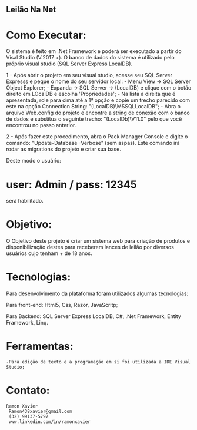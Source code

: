## Leilão Na Net

# Como Executar:
O sistema é feito em .Net Framework e poderá ser executado a partir do Visal Studio (V.2017 +).
O banco de dados do sistema é utilizado pelo próprio visual studio (SQL Server Express LocalDB).

1 - Após abrir o projeto em seu visual studio, acesse seu SQL Server Expresss e peque o nome do seu 
servidor local:	
	- Menu View -> SQL Server Object Explorer;
	- Expanda -> SQL Server -> (LocalDB) e clique com o botão direito em LOcalDB e escolha 'Propriedades';
	- Na lista a direita que é apresentada, role para cima até a 1ª opção e copie um trecho parecido com este
	na opção Connection String: "(LocalDB)\MSSQLLocalDB";
	- Abra o arquivo Web.config do projeto e encontre a string de conexão com o banco de dados e substitua o 
	seguinte trecho: "(LocalDb)\V11.0" pelo que você encontrou no passo anterior.

2 - Após fazer este procedimento, abra o Pack Manager Console e digite o comando: "Update-Database -Verbose" (sem aspas).
Este comando irá rodar as migrations do projeto e criar sua base.

Deste modo o usuário:
# user: Admin  / pass: 12345
será habilitado.

# Objetivo:
O Objetivo deste projeto é criar um sistema web para criação de produtos e disponibilização destes
para receberem lances de leilão por diversos usuários cujo tenham + de 18 anos.


# Tecnologias:
Para desenvolvimento da plataforma foram utilizados algumas tecnologias: 

Para front-end: 
	Html5,
	Css,
  Razor,
  JavaScritp;
  
  Para Backend:
  SQL Server Express LocalDB,
  C#,
  .Net Framework,
  Entity Framework,
  Linq.

# Ferramentas:
	-Para edição de texto e a programação em si foi utilizada a IDE Visual Studio; 
 

# Contato: 
	Ramon Xavier
	 Ramon438xavier@gmail.com
	 (32) 99137-5797
	 www.linkedin.com/in/ramonxavier
